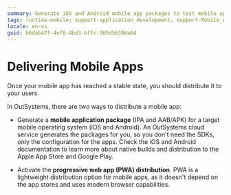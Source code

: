 ```yaml
---
summary: Generate iOS and Android mobile app packages to test mobile apps or distribute them to the app stores. You can also enable the (progressive web app) PWA distribution. 
tags: runtime-mobile; support-application_development; support-Mobile_Apps; support-Mobile_Apps-overview
locale: en-us
guid: b6da547f-4ef6-4bd3-bffc-365d5630da64
---
```


# Delivering Mobile Apps

Once your mobile app has reached a stable state, you should distribute it to your users.  
  
In OutSystems, there are two ways to distribute a mobile app:

* Generate a **mobile application package** (IPA and AAB/APK) for a target mobile operating system (iOS and Android). An OutSystems cloud service generates the packages for you, so you don't need the SDKs, only the configuration for the apps. Check the iOS and Android documentation to learn more about native builds and distribution to the Apple App Store and Google Play. 

* Activate the **progressive web app (PWA) distribution**. PWA is a lightweight distribution option for mobile apps, as it doesn't depend on the app stores and uses modern browser capabilities.
